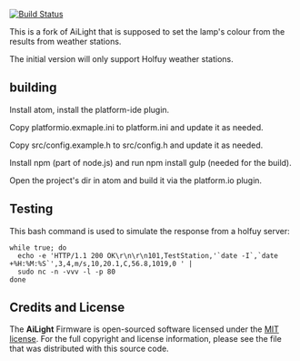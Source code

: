 [![Build Status](https://travis-ci.org/bofh69/AiLight.svg?branch=master)](https://travis-ci.org/bofh69/AiLight)

This is a fork of AiLight that is supposed to set the lamp's colour from
the results from weather stations.

The initial version will only support Holfuy weather stations.

## building
Install atom, install the platform-ide plugin.

Copy platformio.exmaple.ini to platform.ini and update it as needed.

Copy src/config.example.h to src/config.h and update it as needed.

Install npm (part of node.js) and run npm install gulp (needed for the build).

Open the project's dir in atom and build it via the platform.io plugin.

## Testing

This bash command is used to simulate the response from a holfuy server:
```
while true; do
  echo -e 'HTTP/1.1 200 OK\r\n\r\n101,TestStation,'`date -I`,`date +%H:%M:%S`',3,4,m/s,10,20.1,C,56.8,1019,0 ' |
  sudo nc -n -vvv -l -p 80
done
```

## Credits and License

The **AiLight** Firmware is open-sourced software licensed under the [MIT license](http://opensource.org/licenses/MIT). For the full copyright and license information, please see the <license> file that was distributed with this source code.</license>
